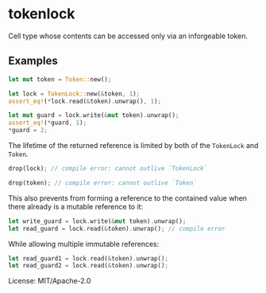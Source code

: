 # tokenlock

Cell type whose contents can be accessed only via an inforgeable token.

## Examples

```rust
let mut token = Token::new();

let lock = TokenLock::new(&token, 1);
assert_eq!(*lock.read(&token).unwrap(), 1);

let mut guard = lock.write(&mut token).unwrap();
assert_eq!(*guard, 1);
*guard = 2;
```

The lifetime of the returned reference is limited by both of the `TokenLock`
and `Token`.

```rust
drop(lock); // compile error: cannot outlive `TokenLock`
```

```rust
drop(token); // compile error: cannot outlive `Token`
```

This also prevents from forming a reference to the contained value when
there already is a mutable reference to it:

```rust
let write_guard = lock.write(&mut token).unwrap();
let read_guard = lock.read(&token).unwrap(); // compile error
```

While allowing multiple immutable references:

```rust
let read_guard1 = lock.read(&token).unwrap();
let read_guard2 = lock.read(&token).unwrap();
```

License: MIT/Apache-2.0
